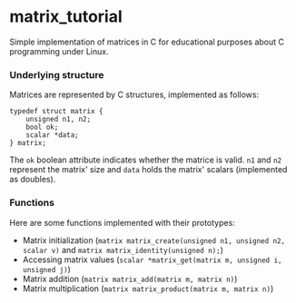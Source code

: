 # matrix_tutorial
Simple implementation of matrices in C for educational purposes about C programming under Linux.


### Underlying structure

Matrices are represented by C structures, implemented as follows:

    typedef struct matrix {
        unsigned n1, n2;
        bool ok;
        scalar *data;
    } matrix;

The `ok` boolean attribute indicates whether the matrice is valid. `n1` and `n2` represent the matrix' size and `data` holds the matrix' scalars (implemented as doubles).


### Functions

Here are some functions implemented with their prototypes:

- Matrix initialization (`matrix matrix_create(unsigned n1, unsigned n2, scalar v)` and `matrix matrix_identity(unsigned n);`)
- Accessing matrix values (`scalar *matrix_get(matrix m, unsigned i, unsigned j)`)
- Matrix addition (`matrix matrix_add(matrix m, matrix n)`)
- Matrix multiplication (`matrix matrix_product(matrix m, matrix n)`)